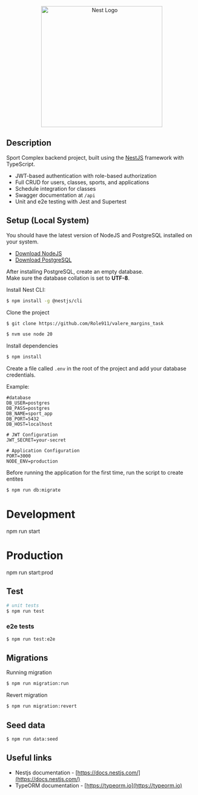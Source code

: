 <p align="center">
  <a href="https://nestjs.com/" target="blank">
    <img src="https://nestjs.com/img/logo_text.svg" width="320" alt="Nest Logo" />
  </a>
</p>

## Description

Sport Complex backend project, built using the [NestJS](https://github.com/nestjs/nest) framework with TypeScript.


-  JWT-based authentication with role-based authorization
-  Full CRUD for users, classes, sports, and applications
-  Schedule integration for classes
-  Swagger documentation at `/api`
-  Unit and e2e testing with Jest and Supertest

## Setup (Local System)

You should have the latest version of NodeJS and PostgreSQL installed on your system.

- [Download NodeJS](https://nodejs.org/en/download/)
- [Download PostgreSQL](https://www.postgresql.org/download/)

After installing PostgreSQL, create an empty database.  
Make sure the database collation is set to **UTF-8**.

Install Nest CLI:


```bash
$ npm install -g @nestjs/cli
```

Clone the project

```bash
$ git clone https://github.com/Role911/valere_margins_task
```

```bash
$ nvm use node 20
```

Install dependencies

```bash
$ npm install
```

Create a file called `.env` in the root of the project and add your database credentials.

Example:

```
#database
DB_USER=postgres
DB_PASS=postgres
DB_NAME=sport_app   
DB_PORT=5432
DB_HOST=localhost

# JWT Configuration
JWT_SECRET=your-secret

# Application Configuration
PORT=3000
NODE_ENV=production
```

Before running the application for the first time, run the script to create entites

```bash
$ npm run db:migrate
```

# Development
npm run start

# Production
npm run start:prod

## Test

```bash
# unit tests
$ npm run test
```

### e2e tests

```bash
$ npm run test:e2e
```

## Migrations 

Running migration

```bash
$ npm run migration:run
```
Revert migration

```bash
$ npm run migration:revert
```

## Seed data 
```bash
$ npm run data:seed
```

## Useful links

- Nestjs documentation - [https://docs.nestjs.com/](https://docs.nestjs.com/)
- TypeORM documentation - [https://typeorm.io](https://typeorm.io)



